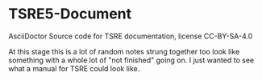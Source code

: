 # TSRE5-Document
AsciiDoctor Source code for TSRE documentation, license CC-BY-SA-4.0 

At this stage this is a lot of random notes strung together too look like something with a whole lot of "not finished" going on.  I just wanted to see what a manual for TSRE could look like.